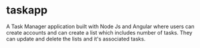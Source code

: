 # taskapp

A Task Manager application built with Node Js and Angular where users can create accounts and can create a list which includes number of tasks. They can update and delete
the lists and it's associated tasks.
